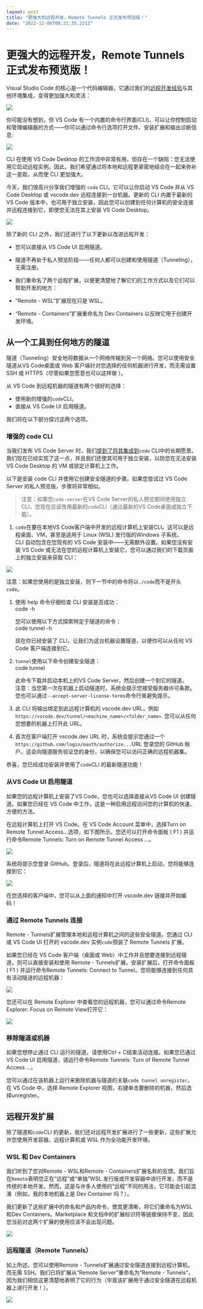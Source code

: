 ```yaml
---
layout: post
title: "更强大的远程开发，Remote Tunnels 正式发布预览版！"
date: "2022-12-08T08:21:35.221Z"
---
```

更强大的远程开发，Remote Tunnels 正式发布预览版！
================================

Visual Studio Code 的核心是一个代码编辑器，它通过我们的[远程开发经验](https://link.zhihu.com/?target=http%3A//mp.weixin.qq.com/s%3F__biz%3DMzU1NjgwNTExNQ%3D%3D%26mid%3D2247483889%26idx%3D1%26sn%3D7314fabf1cb7fe1a091cfe9bfb10054a%26chksm%3Dfc3e3f65cb49b673699a4a4fa007b3890a53e355770a44074dfb25576800f6a9851401fb8659%26scene%3D21%23wechat_redirect)与其他环境集成，变得更加强大和灵活：

![](https://pic3.zhimg.com/80/v2-9dbdb2c4133ff757da132acfe47fe39e_720w.webp)

你可能没有想到，但 VS Code 有一个内置的命令行界面(CLI)，可以让你控制启动和管理编辑器的方式——你可以通过命令行选项打开文件、安装扩展和输出诊断信息:

![](https://pic3.zhimg.com/80/v2-d8b388b64ebd5a456bd828be8b2d7d46_720w.webp)

CLI 在使用 VS Code Desktop 的工作流中非常有用，但存在一个缺陷：您无法使用它启动远程实例。因此，我们希望通过将本地和远程更紧密地结合在一起来弥补这一差距，从而使 CLI 更加强大。

今天，我们很高兴分享我们增强的 `code` CLI，它可以让你启动 VS Code 并从 VS Code Desktop 或 vscode.dev 远程连接到一台机器。更新的 CLI 内置于最新的 VS Code 版本中，也可用于独立安装，因此您可以创建到任何计算机的安全连接并远程连接到它，即使您无法在其上安装 VS Code Desktop。

![](https://pic4.zhimg.com/80/v2-aff5f7b388112879b1f1f68fc66d2847_720w.webp)

除了新的 CLI 之外，我们还进行了以下更新以改进远程开发：

*   您可以直接从 VS Code UI 启用隧道。
*   隧道不再处于私人预览阶段——任何人都可以创建和使用隧道（Tunneling），无需注册。
*   我们重命名了两个远程扩展，以便更清楚地了解它们的工作方式以及它们可以帮助开发的地方：

*   “Remote - WSL”扩展现在只是 WSL。
*   “Remote - Containers”扩展重命名为 Dev Containers 以反映它用于创建开发环境。

从一个工具到任何地方的隧道
-------------

隧道（Tunneling）安全地将数据从一个网络传输到另一个网络。您可以使用安全隧道从VS Code桌面或 Web 客户端针对您选择的任何机器进行开发，而无需设置 SSH 或 HTTPS（尽管如果您愿意也可以这样做 ）。

从 VS Code 到远程机器的隧道有两个很好的选择：

*   使用新的增强的`code`CLI。
*   直接从 VS Code UI 启用隧道。

我们将在以下部分探讨这两个选项。

### 增强的 code CLI

当我们发布 VS Code Server 时，我们[提到了将其集成到](https://link.zhihu.com/?target=http%3A//mp.weixin.qq.com/s%3F__biz%3DMzU1NjgwNTExNQ%3D%3D%26mid%3D2247494206%26idx%3D1%26sn%3Dfadbdec099621fa56a9b77f3ff9d7409%26chksm%3Dfc3dd4aacb4a5dbc77d05493c4aaa317ad0b4bed3e4f41364ac47cf1d88ba1d72abec4faebc1%26scene%3D21%23wechat_redirect)`code` CLI中的长期愿景。我们现在已经实现了这一点，并且我们还使其可用于独立安装，以防您在无法安装 VS Code Desktop 的 VM 或锁定计算机上工作。

以下是安装 code CLI 并使用它创建安全隧道的步骤。如果您尝试过 VS Code Server 的私人预览版，步骤将非常相似。

> 注意：如果您`code-server`在VS Code Server的私人预览期间使用独立 CLI，您现在应该改用最新的`code`CLI（通过最新的VS Code桌面或独立下载）。

1.  `code`在要在本地VS Code客户端中开发的远程计算机上安装CLI。这可以是远程桌面、VM，甚至是适用于 Linux (WSL) 发行版的Windows 子系统。  
    CLI 自动包含在您现有的 VS Code 安装中——无需额外设置。如果您没有安装 VS Code 或无法在您的远程计算机上安装它，您可以通过我们的下载页面上的独立安装来获取 CLI：

![](https://pic2.zhimg.com/80/v2-df6e1d84d2a20556fec1ba9ab784a2b5_720w.webp)

  
  
注意：如果您使用的是独立安装，则下一节中的命令将以`./code`而不是开头`code`。

1.  使用 help 命令仔细检查 CLI 安装是否成功：  
    code -h  
      
    您可以使用以下方式探索特定于隧道的命令：  
    code tunnel -h  
      
    现在你已经安装了 CLI，让我们为这台机器设置隧道，以便你可以从任何 VS Code 客户端连接到它。
2.  `tunnel`使用以下命令创建安全隧道：  
    code tunnel  
      
    此命令下载并启动本机上的VS Code Server，然后创建一个到它的隧道。  
    注意：当您第一次在机器上启动隧道时，系统会提示您接受服务器许可条款。您也可以通过`--accept-server-license-terms`命令行来避免提示。
3.  此 CLI 将输出绑定到此远程计算机的 vscode.dev URL，例如`https://vscode.dev/tunnel/<machine_name>/<folder_name>`. 您可以从任何您想要的机器上打开此 URL。
4.  首次在客户端打开 vscode.dev URL 时，系统会提示您通过一个`https://github.com/login/oauth/authorize...`URL 登录您的 GitHub 帐户。这会向隧道服务验证您的身份，以确保您可以访问正确的远程机器集。

恭喜，您已经成功安装并使用了`code`CLI 的最新隧道功能！

### 从VS Code UI 启用隧道

如果您的远程计算机上安装了VS Code，您也可以选择直接从VS Code UI 创建隧道。如果您已经在 VS Code 中工作，这是一种启用远程访问您的计算机的快速、方便的方法。

在远程计算机上打开 VS Code。在 VS Code Account 菜单中，选择Turn on Remote Tunnel Access…选项，如下图所示。您还可以打开命令面板 ( F1 ) 并运行命令Remote Tunnels: Turn on Remote Tunnel Access ...。

![](https://pic1.zhimg.com/80/v2-ee0884f06835e2041307ebcfae4385b8_720w.webp)

系统将提示您登录 GitHub。登录后，隧道将在此远程计算机上启动，您将能够连接到它：

![](https://pic4.zhimg.com/80/v2-d680014089e72be3dd1c52a6d9f2bb53_720w.webp)

在您选择的客户端中，您可以从上面的通知中打开 vscode.dev 链接并开始编码！

### 通过 Remote Tunnels 连接

Remote - Tunnels扩展管理本地和远程计算机之间的这些安全隧道。您通过 CLI 或 VS Code UI 打开的 vscode.dev 实例`code`预装了 Remote Tunnels 扩展。

如果您已经在 VS Code 客户端（桌面或 Web）中工作并且想要连接到远程隧道，则可以直接安装和使用 Remote - Tunnels扩展。安装扩展后，打开命令面板 ( F1 ) 并运行命令Remote Tunnels: Connect to Tunnel。您将能够连接到任何具有活动隧道的远程机器：

![](https://pic2.zhimg.com/80/v2-41eb4872fe6db0e7be370219c0299151_720w.webp)

您还可以在 Remote Explorer 中查看您的远程机器，您可以通过命令Remote Explorer: Focus on Remote View打开它：

![](https://pic2.zhimg.com/80/v2-5dfb99f14ca417d56a69680aa3a1f055_720w.webp)

### 移除隧道或机器

如果您想停止通过 CLI 运行的隧道，请使用Ctrl + C结束活动连接。如果您已通过 VS Code UI 启用隧道，请运行命令Remote Tunnels: Turn of Remote Tunnel Access ...。

您可以通过在该机器上运行来删除机器与隧道的关联`code tunnel unregister`。在 VS Code 中，选择 Remote Explorer 视图，右键单击要删除的机器，然后选择unregister。

远程开发扩展
------

除了隧道和`code`CLI 的更新，我们还对远程开发扩展进行了一些更新，这些扩展允许您使用开发容器、远程计算机或 WSL 作为全功能开发环境。

### WSL 和 Dev Containers

我们听到了您对Remote - WSL和Remote - Containers扩展名称的反馈。我们旨在`Remote`表明您正在“远程”或“单独”WSL 发行版或开发容器中进行开发，而不是传统的本地开发。然而，这是与许多人使用的“远程”不同的用法，它可能会引起混淆（例如，我的本地机器上是 Dev Container 吗？）。

我们更新了这些扩展中的命名和产品内命令，使其更清晰，将它们重命名为WSL和Dev Containers。Marketplace 和文档中的扩展标识符等链接保持不变，因此您当前对这两个扩展的使用应该不会出现问题。

![](https://pic2.zhimg.com/80/v2-a04a2a8aaf8d05debe11864a4cfdaf79_720w.webp)

### 远程隧道（Remote Tunnels）

如上所述，您可以使用Remote - Tunnels扩展通过安全隧道连接到远程计算机，而无需 SSH。我们已将扩展从“Remote Server”重命名为“Remote - Tunnels”，因为我们相信这更清楚地表明了它的行为（毕竟该扩展用于通过安全隧道在远程机器上进行开发！）。

![](https://pic2.zhimg.com/80/v2-87dc1609ac8f0f1762a32a5149b7d36d_720w.webp)